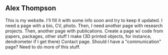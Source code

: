 ## Alex Thompson

This is my website. I'll fill it with some info soon and try to keep it updated. 
I need a page with a bio, CV, photo. 
Then, I need another page with research projects.
Then, another page with publications.
Create a page w/ code from papers, packages, other stuff I make (3D printed objects, for instance, dendrometer if I get there)
Contact page. 
Should I have a "communication" page? Need to do more of this stuff.
